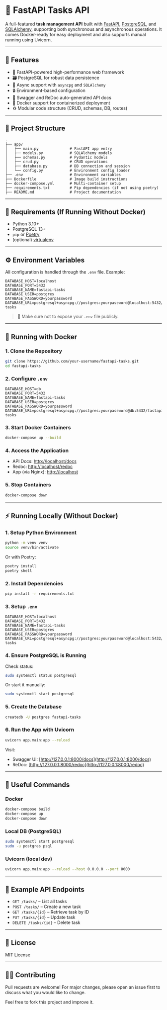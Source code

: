 # 📝 FastAPI Tasks API

A full-featured **task management API** built with [FastAPI](https://fastapi.tiangolo.com/), [PostgreSQL](https://www.postgresql.org/), and [SQLAlchemy](https://www.sqlalchemy.org/), supporting both synchronous and asynchronous operations. It comes Docker-ready for easy deployment and also supports manual running using Uvicorn.

---

## 📌 Features

- 🚀 FastAPI-powered high-performance web framework
- 🗃️ PostgreSQL for robust data persistence
- 🔄 Async support with `asyncpg` and `SQLAlchemy`
- 🔒 Environment-based configuration
- 📄 Swagger and ReDoc auto-generated API docs
- 🐳 Docker support for containerized deployment
- ♻️ Modular code structure (CRUD, schemas, DB, routes)

---

## 📁 Project Structure

```
.
├── app/
│   ├── main.py              # FastAPI app entry
│   ├── models.py            # SQLAlchemy models
│   ├── schemas.py           # Pydantic models
│   ├── crud.py              # CRUD operations
│   ├── database.py          # DB connection and session
│   └── config.py            # Environment config loader
├── .env                     # Environment variables
├── Dockerfile               # Image build instructions
├── docker-compose.yml       # Multi-container setup
├── requirements.txt         # Pip dependencies (if not using poetry)
├── README.md                # Project documentation
```

---

## 🧰 Requirements (If Running Without Docker)

- Python 3.10+
- PostgreSQL 13+
- `pip` or [Poetry](https://python-poetry.org/)
- (optional) [virtualenv](https://virtualenv.pypa.io/en/latest/)

---

## ⚙️ Environment Variables

All configuration is handled through the `.env` file. Example:

```env
DATABASE_HOST=localhost
DATABASE_PORT=5432
DATABASE_NAME=fastapi-tasks
DATABASE_USER=postgres
DATABASE_PASSWORD=yourpassword
DATABASE_URL=postgresql+asyncpg://postgres:yourpassword@localhost:5432/fastapi-tasks
```

> 🔐 Make sure not to expose your `.env` file publicly.

---

## 🐳 Running with Docker

### 1. Clone the Repository

```bash
git clone https://github.com/your-username/fastapi-tasks.git
cd fastapi-tasks
```

### 2. Configure `.env`

```env
DATABASE_HOST=db
DATABASE_PORT=5432
DATABASE_NAME=fastapi-tasks
DATABASE_USER=postgres
DATABASE_PASSWORD=yourpassword
DATABASE_URL=postgresql+asyncpg://postgres:yourpassword@db:5432/fastapi-tasks
```

### 3. Start Docker Containers

```bash
docker-compose up --build
```

### 4. Access the Application

- API Docs: [http://localhost/docs](http://localhost/docs)
- Redoc: [http://localhost/redoc](http://localhost/redoc)
- App (via Nginx): [http://localhost](http://localhost)

### 5. Stop Containers

```bash
docker-compose down
```

---

## ⚡ Running Locally (Without Docker)

### 1. Setup Python Environment

```bash
python -m venv venv
source venv/bin/activate
```

Or with Poetry:

```bash
poetry install
poetry shell
```

### 2. Install Dependencies

```bash
pip install -r requirements.txt
```

### 3. Setup `.env`

```env
DATABASE_HOST=localhost
DATABASE_PORT=5432
DATABASE_NAME=fastapi-tasks
DATABASE_USER=postgres
DATABASE_PASSWORD=yourpassword
DATABASE_URL=postgresql+asyncpg://postgres:yourpassword@localhost:5432/fastapi-tasks
```

### 4. Ensure PostgreSQL is Running

Check status:

```bash
sudo systemctl status postgresql
```

Or start it manually:

```bash
sudo systemctl start postgresql
```

### 5. Create the Database

```bash
createdb -U postgres fastapi-tasks
```

### 6. Run the App with Uvicorn

```bash
uvicorn app.main:app --reload
```

Visit:

- Swagger UI: [http://127.0.0.1:8000/docs](http://127.0.0.1:8000/docs)
- ReDoc: [http://127.0.0.1:8000/redoc](http://127.0.0.1:8000/redoc)

---

## 🔧 Useful Commands

### Docker

```bash
docker-compose build
docker-compose up
docker-compose down
```

### Local DB (PostgreSQL)

```bash
sudo systemctl start postgresql
sudo -u postgres psql
```

### Uvicorn (local dev)

```bash
uvicorn app.main:app --reload --host 0.0.0.0 --port 8000
```

---

## 🧪 Example API Endpoints

- `GET /tasks/` – List all tasks
- `POST /tasks/` – Create a new task
- `GET /tasks/{id}` – Retrieve task by ID
- `PUT /tasks/{id}` – Update task
- `DELETE /tasks/{id}` – Delete task

---

## 🧾 License

MIT License

---

## 🙋‍♂️ Contributing

Pull requests are welcome! For major changes, please open an issue first to discuss what you would like to change.

Feel free to fork this project and improve it.
